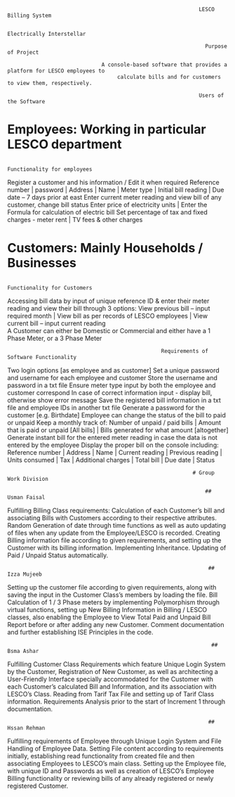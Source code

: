                                                                  LESCO Billing System
                                                                      
                                                               Electrically Interstellar
                                                                    
                                                                   Purpose of Project
                                                                        
                                  A console-based software that provides a platform for LESCO employees to 
                                       calculate bills and for customers to view them, respectively.
 
                                                                 Users of the Software

# Employees: Working in particular LESCO department

                                                              Functionality for employees

Register a customer and his information / Edit it when required
Reference number | password | Address | Name | Meter type | Initial bill reading |   Due date – 7 days prior at east
Enter current meter reading and view bill of any customer, change bill status 
Enter price of electricity units | Enter the Formula for calculation of electric bill
Set percentage of tax and fixed charges   -   meter rent | TV fees & other charges


# Customers: Mainly Households / Businesses

                                                               Functionality for Customers

Accessing bill data by input of unique reference ID & enter their meter reading and view their bill through 3 options:
View previous bill – input required month | View bill as per records of LESCO employees |   View current bill – input current reading  
A Customer can either be Domestic or Commercial and either have a 1 Phase Meter, or a 3 Phase Meter

                                                     Requirements of Software Functionality
Two login options [as employee and as customer]
Set a unique password and username for each employee and customer
Store the username and password in a txt file
Ensure meter type input by both the employee and customer correspond
In case of correct information input - display bill, otherwise show error message
Save the registered bill information in a txt file and employee IDs in another txt file
Generate a password for the customer [e.g. Birthdate]
Employee can change the status of the bill to paid or unpaid
Keep a monthly track of:
Number of unpaid / paid bills |   Amount that is paid or unpaid [All bills] |  Bills  generated for what amount [altogether]
Generate instant bill for the entered meter reading in case the data is not entered by the employee
Display the proper bill on the console including:
Reference number | Address | Name | Current reading | Previous reading | Units consumed | Tax | Additional charges | Total bill | Due date | Status  



                                                               # Group Work Division 
                                                                    
                                                                   ## Usman Faisal
Fulfilling Billing Class requirements: Calculation of each Customer’s bill and associating Bills with Customers according to their respective attributes. Random Generation of date through time functions as well as auto updating of files when any update from the Employee/LESCO is recorded. Creating Billing information file according to given requirements, and setting up the Customer with its billing information. Implementing Inheritance. Updating of Paid / Unpaid Status automatically.

                                                                    ## Izza Mujeeb
Setting up the customer file according to given requirements, along with saving the input in the Customer Class’s members by loading the file. Bill Calculation of 1  / 3 Phase meters by implementing Polymorphism through virtual functions, setting up New Billing Information in Billing / LESCO classes, also enabling the Employee to View Total Paid and Unpaid Bill Report before or after adding any new Customer. Comment documentation and further establishing ISE Principles in the code.

                                                                     ## Bsma Ashar
Fulfilling Customer Class Requirements which feature Unique Login System by the Customer, Registration of New Customer, as well as architecting a User-Friendly Interface specially accommodated for the Customer with each Customer’s calculated Bill and Information, and its association with LESCO’s Class. Reading from Tarif Tax File and setting up of Tarif Class information. Requirements Analysis prior to the start of Increment 1 through documentation.

                                                                    ## Hssan Rehman
Fulfilling requirements of Employee through Unique Login System and File Handling of Employee Data. Setting File content according to requirements initially, establishing read functionality from created file and then associating Employees to LESCO’s main class. Setting up the Employee file, with unique ID and Passwords as well as creation of LESCO’s Employee Billing functionality or reviewing bills of any already registered or newly registered Customer.

